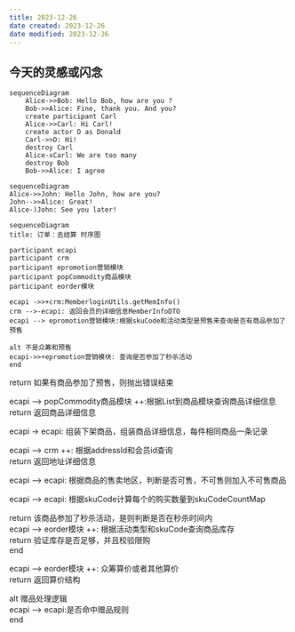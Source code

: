 ```yaml
---
title: 2023-12-26
date created: 2023-12-26
date modified: 2023-12-26
---
```


## 今天的灵感或闪念

```mermaid
sequenceDiagram
    Alice->>Bob: Hello Bob, how are you ?
    Bob->>Alice: Fine, thank you. And you?
    create participant Carl
    Alice->>Carl: Hi Carl!
    create actor D as Donald
    Carl->>D: Hi!
    destroy Carl
    Alice-xCarl: We are too many
    destroy Bob
    Bob->>Alice: I agree
```

```mermaid
sequenceDiagram
Alice->>John: Hello John, how are you?
John-->>Alice: Great!
Alice-)John: See you later!

```

```mermaid
sequenceDiagram 
title: 订单：去结算 时序图

participant ecapi
participant crm
participant epromotion营销模块
participant popCommodity商品模块
participant eorder模块

ecapi ->>+crm:MemberloginUtils.getMemInfo()
crm -->-ecapi: 返回会员的详细信息MemberInfoDTO
ecapi --> epromotion营销模块:根据skuCode和活动类型是预售来查询是否有商品参加了预售

alt 不是众筹和预售  
ecapi->>+epromotion营销模块: 查询是否参加了秒杀活动  
end
```

  
return 如果有商品参加了预售，则抛出错误结束

ecapi --> popCommodity商品模块 ++:根据List<skuCode>到商品模块查询商品详细信息  
return 返回商品详细信息

ecapi -> ecapi: 组装下架商品，组装商品详细信息，每件相同商品一条记录

ecapi --> crm ++: 根据addressId和会员id查询  
return 返回地址详细信息

ecapi --> ecapi: 根据商品的售卖地区，判断是否可售，不可售则加入不可售商品

ecapi --> ecapi: 根据skuCode计算每个的购买数量到skuCodeCountMap



return 该商品参加了秒杀活动，是则判断是否在秒杀时间内  
ecapi --> eorder模块 ++: 根据活动类型和skuCode查询商品库存  
return 验证库存是否足够，并且校验限购  
end

ecapi --> eorder模块 ++: 众筹算价或者其他算价  
return 返回算价结构

alt 赠品处理逻辑  
ecapi --> ecapi:是否命中赠品规则  
end
